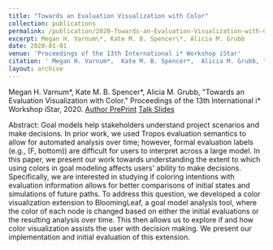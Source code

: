 ```yaml
---
title: "Towards an Evaluation Visualization with Color"
collection: publications
permalink: /publication/2020-Towards-an-Evaluation-Visualization-with-Color
excerpt: Megan H. Varnum\*, Kate M. B. Spencer\*, Alicia M. Grubb
date: 2020-01-01
venue: 'Proceedings of the 13th International i* Workshop iStar'
citation: ' Megan H. Varnum*,  Kate M. B. Spencer*,  Alicia M. Grubb, "Towards an Evaluation Visualization with Color." Proceedings of the 13th International i* Workshop iStar, 2020.'
layout: archive
---
```

 Megan H. Varnum*,  Kate M. B. Spencer*,  Alicia M. Grubb, "Towards an Evaluation Visualization with Color." Proceedings of the 13th International i* Workshop iStar, 2020.
[Author PrePrint](https://amgrubb.github.io/files/2020-Towards-an-Evaluation-Visualization-with-Color.pdf) [Talk Slides](https://amgrubb.github.io/files/iStar2020_Paper01_presentation.pdf)

Abstract: Goal models help stakeholders understand project scenarios and make decisions. In prior work, we used Tropos evaluation semantics to allow for automated analysis over time; however, formal evaluation labels (e.g., (F, bottom)) are difficult for users to interpret across a large model. In this paper, we present our work towards understanding the extent to which using colors in goal modeling affects users' ability to make decisions. Specifically, we are interested in studying if coloring intentions with evaluation information allows for better comparisons of initial states and simulations of future paths. To address this question, we developed a color visualization extension to BloomingLeaf, a goal model analysis tool, where the color of each node is changed based on either the initial evaluations or the resulting analysis over time. This then allows us to explore if and how color visualization assists the user with decision making. We present our implementation and initial evaluation of this extension.
